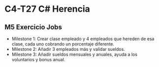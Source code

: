 # C4-T27 C# Herencia
<!-- 
## Enlaces al código
- M5 Exercicio Jobs
    - [Milestone 1]()
    - [Milestone 2]()
    - [Milestone 3]()
- M6 Exercicio Vehicles
    - [Milestone 1]()
    - [Milestone 2]()
    - [Milestone 3]()
    -->
## M5 Exercicio Jobs
<!-- [Enunciados M5 (pdf)]() -->
- Milestone 1: Crear clase empleado y 4 empleados que hereden de esa clase, cada uno cobrando un porcentaje diferente.
- Milestone 2: Añadir 3 empleados más y validar sueldos.
- Milestone 3: Añadir sueldos mensuales y anuales, ayuda a los voluntarios y bonus anual.

<!-- ## M6 Exercicio Vehicles
[Enunciados M6 (pdf)]()
- Milestone 1: Programa de creacion de moto o coche, con verificación de matrícula y otros.
- Milestone 2: 
- Milestone 3:  -->

<!-- ## Notas

### Heredar métodos
- Al crear un método en la clase base no necesariametne es obligatorio que la clase derivada lo herede.
- Si queremos que la clase derivada obligatoriamente herede un método, tendremos que poner en la clase base que es abstracta.
- Para modificar el método de la clase base en la clase derivada hay que usar el *override*.

```csharp
// Clase base
internal abstract class Empleat
{
    int salari;

    public Empleat() { }

    public abstract void AfegirSalari();
}

// Clase derivada
internal class Manager : Empleat
{
    public Manager() { }

    public override void AfegirSalari()
    {
        Console.WriteLine("Hola");
    }
} 
```-->